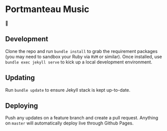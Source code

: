 # Portmanteau Music

🍿

## Development

Clone the repo and run `bundle install` to grab the requirement packages (you may need to sandbox your Ruby via `RVM` or similar). Once installed, use `bundle exec jekyll serve` to kick up a local development environment.

## Updating

Run `bundle update` to ensure Jekyll stack is kept up-to-date.

## Deploying

Push any updates on a feature branch and create a pull request. Anything on `master` will automatically deploy live through Github Pages.
